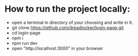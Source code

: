 # How to run the project locally:
* open a terminal in directory of your choosing and write in it:
* git clone https://github.com/dreadlocker/login-page.git
* cd login-page
* npm i
* npm run dev
* open "http://localhost:3000" in your browser
